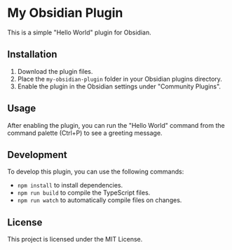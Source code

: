 # My Obsidian Plugin

This is a simple "Hello World" plugin for Obsidian.

## Installation

1. Download the plugin files.
2. Place the `my-obsidian-plugin` folder in your Obsidian plugins directory.
3. Enable the plugin in the Obsidian settings under "Community Plugins".

## Usage

After enabling the plugin, you can run the "Hello World" command from the command palette (Ctrl+P) to see a greeting message.

## Development

To develop this plugin, you can use the following commands:

- `npm install` to install dependencies.
- `npm run build` to compile the TypeScript files.
- `npm run watch` to automatically compile files on changes.

## License

This project is licensed under the MIT License.